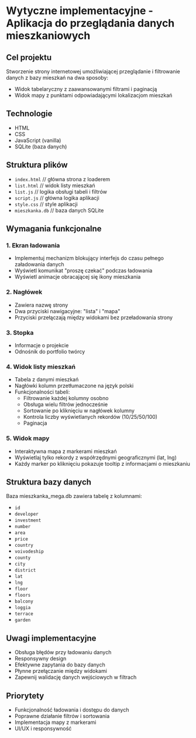 # Wytyczne implementacyjne - Aplikacja do przeglądania danych mieszkaniowych

## Cel projektu
Stworzenie strony internetowej umożliwiającej przeglądanie i filtrowanie danych z bazy mieszkań na dwa sposoby:
* Widok tabelaryczny z zaawansowanymi filtrami i paginacją
* Widok mapy z punktami odpowiadającymi lokalizacjom mieszkań

## Technologie
* HTML
* CSS
* JavaScript (vanilla)
* SQLite (baza danych)

## Struktura plików
- `index.html`      // główna strona z loaderem
- `list.html`       // widok listy mieszkań
- `list.js`         // logika obsługi tabeli i filtrów
- `script.js`       // główna logika aplikacji
- `style.css`       // style aplikacji
- `mieszkanka.db`   // baza danych SQLite

## Wymagania funkcjonalne

### 1. Ekran ładowania
* Implementuj mechanizm blokujący interfejs do czasu pełnego załadowania danych
* Wyświetl komunikat "proszę czekać" podczas ładowania
* Wyświetl animacje obracającej się ikony mieszkania

### 2. Nagłówek
* Zawiera nazwę strony
* Dwa przyciski nawigacyjne: "lista" i "mapa"
* Przyciski przełączają między widokami bez przeładowania strony

### 3. Stopka
* Informacje o projekcie
* Odnośnik do portfolio twórcy

### 4. Widok listy mieszkań
* Tabela z danymi mieszkań
* Nagłówki kolumn przetłumaczone na język polski
* Funkcjonalności tabeli:
  * Filtrowanie każdej kolumny osobno
  * Obsługa wielu filtrów jednocześnie
  * Sortowanie po kliknięciu w nagłówek kolumny
  * Kontrola liczby wyświetlanych rekordów (10/25/50/100)
  * Paginacja

### 5. Widok mapy
* Interaktywna mapa z markerami mieszkań
* Wyświetlaj tylko rekordy z współrzędnymi geograficznymi (lat, lng)
* Każdy marker po kliknięciu pokazuje tooltip z informacjami o mieszkaniu

## Struktura bazy danych
Baza mieszkanka_mega.db zawiera tabelę z kolumnami:
* `id`
* `developer`
* `investment`
* `number`
* `area`
* `price`
* `country`
* `voivodeship`
* `county`
* `city`
* `district`
* `lat`
* `lng`
* `floor`
* `floors`
* `balcony`
* `loggia`
* `terrace`
* `garden`

## Uwagi implementacyjne
* Obsługa błędów przy ładowaniu danych
* Responsywny design
* Efektywne zapytania do bazy danych
* Płynne przełączanie między widokami
* Zapewnij walidację danych wejściowych w filtrach

## Priorytety
* Funkcjonalność ładowania i dostępu do danych
* Poprawne działanie filtrów i sortowania
* Implementacja mapy z markerami
* UI/UX i responsywność
